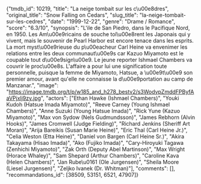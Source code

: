 {"tmdb_id": 10219, "title": "La neige tombait sur les c\u00e8dres", "original_title": "Snow Falling on Cedars", "slug_title": "la-neige-tombait-sur-les-cedres", "date": "1999-12-22", "genre": "Drame / Romance", "score": "6.3/10", "synopsis": "L'ile de San Piedro, dans le Pacifique Nord, en 1950. Les Am\u00e9ricains de souche tol\u00e8rent les Japonais qui y vivent, mais le souvenir de Pearl Harbor est encore tenace dans les esprits. La mort myst\u00e9rieuse du p\u00eacheur Carl Heine va envenimer les relations entre les deux communaut\u00e9s car Kazuo Miyamoto est le coupable tout d\u00e9sign\u00e9. Le jeune reporter Ishmael Chambers va couvrir le proc\u00e8s. L'affaire a pour lui une signification toute personnelle, puisque la femme de Miyamoto, Hatsue, a \u00e9t\u00e9 son premier amour, avant qu'elle ne connaisse la d\u00e9portation au camp de Manzanar.", "image": "https://image.tmdb.org/t/p/w185_and_h278_bestv2/s3WodvpZmddFPByfAaVPjxlj9zy.jpg", "actors": ["Ethan Hawke (Ishmael Chambers)", "Youki Kudoh (Hatsue Imada Miyamoto)", "Reeve Carney (Young Ishmael Chambers)", "Anne Suzuki (Young Hatsue Imada)", "Rick Yune (Kazuo Miyamoto)", "Max von Sydow (Nels Gudmundsson)", "James Rebhorn (Alvin Hooks)", "James Cromwell (Judge Fielding)", "Richard Jenkins (Sheriff Art Moran)", "Arija Bareikis (Susan Marie Heine)", "Eric Thal (Carl Heine Jr.)", "Celia Weston (Etta Heine)", "Daniel von Bargen (Carl Heine Sr.)", "Akira Takayama (Hisao Imada)", "Ako (Fujiko Imada)", "Cary-Hiroyuki Tagawa (Zenhichi Miyamoto)", "Zak Orth (Deputy Abel Martinson)", "Max Wright (Horace Whaley)", "Sam Shepard (Arthur Chambers)", "Caroline Kava (Helen Chambers)", "Jan Rube\u0161 (Ole Jurgensen)", "Sheila Moore (Liesel Jurgensen)", "Zeljko Ivanek (Dr. Whitman)"], "comments": [], "recommandations_id": [38509, 53151, 6521, 47907]}
